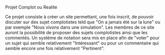 Projet Complot ou Realite 

Ce projet consiste à créer un site permettant, une fois inscrit, de pouvoir discuter sur des sujet complotistes teld que "On a jamais été sur la lune" ou par exemple "Nous vivons dans une simulation". Les membres de ce site auront la possibilité de proposer des sujets complotistes ainsi que les commentés.
Un système de notation sera mis en place afin de "voter" pour un sujet qui semble relativement "Intéressant" ou pour un commentaire qui semble encore une fois relativement "Pertinent".